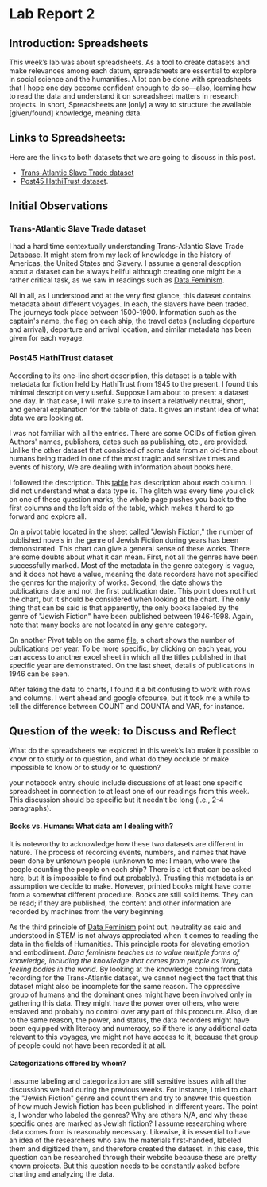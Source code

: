 # Lab Report 2
## Introduction: Spreadsheets
This week’s lab was about spreadsheets. As a tool to create datasets and make relevances among each datum, spreadsheets are essential to explore in social science and the humanities. A lot can be done with spreadsheets that I hope one day become confident enough to do so—also, learning how to read the data and understand it on spreadsheet matters in research projects. In short, Spreadsheets are [only] a way to structure the available [given/found] knowledge, meaning data.

## Links to Spreadsheets:
Here are the links to both datasets that we are going to discuss in this post.
- [Trans-Atlantic Slave Trade dataset](https://docs.google.com/spreadsheets/d/1KYYxc5ZJdavs9ooPrCzEo31H7Zz8wZPVLosmqQZu7qk/edit?usp=sharing)  
- [Post45 HathiTrust dataset](https://docs.google.com/spreadsheets/d/1atPbODEX_wqlSdkwk9_lxIKm4MRuDTXkcJD7fsZHG-I/edit?usp=sharing).

## Initial Observations
### Trans-Atlantic Slave Trade dataset
I had a hard time contextually understanding Trans-Atlantic Slave Trade Database. It might stem from my lack of knowledge in the history of Americas, the United States and Slavery. I assume a general descption about a dataset can be always hellful although creating one might be a rather critical task, as we saw in readings such as [Data Feminism](https://mitpress.mit.edu/books/data-feminism). 

All in all, as I understood and at the very first glance, this dataset contains metadata about different voyages. In each, the slavers have been traded. The journeys took place between 1500-1900. Information such as the captain's name, the flag on each ship, the travel dates (including departure and arrival), departure and arrival location, and similar metadata has been given for each voyage.

### Post45 HathiTrust dataset
According to its one-line short description, this dataset is a table with metadata for fiction held by HathiTrust from 1945 to the present. I found this minimal description very useful. Suppose I am about to present a dataset one day. In that case, I will make sure to insert a relatively neutral, short, and general explanation for the table of data. It gives an instant idea of what data we are looking at.

I was not familiar with all the entries. There are some OCIDs of fiction given. Authors' names, publishers, dates such as publishing, etc., are provided. Unlike the other dataset that consisted of some data from an old-time about humans being traded in one of the most tragic and sensitive times and events of history, We are dealing with information about books here. 

I followed the description. This [table](https://view.data.post45.org/index#) has description about each column. I did not understand what a data type is. The glitch was every time you click on one of these question marks, the whole page pushes you back to the first columns and the left side of the table, which makes it hard to go forward and explore all.


On a pivot table located in the sheet called "Jewish Fiction," the number of published novels in the genre of Jewish Fiction during years has been demonstrated. This chart can give a general sense of these works. There are some doubts about what it can mean. First, not all the genres have been successfully marked. Most of the metadata in the genre category is vague, and it does not have a value, meaning the data recorders have not specified the genres for the majority of works. Second, the date shows the publications date and not the first publication date. This point does not hurt the chart, but it should be considered when looking at the chart.
The only thing that can be said is that apparently, the only books labeled by the genre of "Jewish Fiction" have been published between 1946-1998. Again, note that many books are not located in any genre category.

On another Pivot table on the same [file](https://docs.google.com/spreadsheets/d/1atPbODEX_wqlSdkwk9_lxIKm4MRuDTXkcJD7fsZHG-I/edit?usp=sharing), a chart shows the number of publications per year. To be more specific, by clicking on each year, you can access to another excel sheet in which all the titles published in that specific year are demonstrated. On the last sheet, details of publications in 1946 can be seen.


After taking the data to charts, I found it a bit confusing to work with rows and columns. I went ahead and google ofcourse, but it took me a while to tell the difference between COUNT and COUNTA and VAR, for instance.


## Question of the week: to Discuss and Reflect


 What do the spreadsheets we explored in this week’s lab make it possible to know or to study or to question, and what do they occlude or make impossible to know or to study or to question?
 
  your notebook entry should include discussions of at least one specific spreadsheet in connection to at least one of our readings from this week. This discussion should be specific but it needn’t be long (i.e., 2-4 paragraphs).
  
  
#### Books vs. Humans: What data am I dealing with?

It is noteworthy to acknowledge how these two datasets are different in nature. The process of recording events, numbers, and names that have been done by unknown people (unknown to me: I mean, who were the people counting the people on each ship? There is a lot that can be asked here, but it is impossible to find out probably.). Trusting this metadata is an assumption we decide to make. However, printed books might have come from a somewhat different procedure. Books are still solid items. They can be read; if they are published, the content and other information are recorded by machines from the very beginning. 

As the third principle of [Data Feminism](https://data-feminism.mitpress.mit.edu/pub/5evfe9yd/release/5?readingCollection=0cd867ef) point out, neutrality as said and understood in STEM is not always appreciated when it comes to reading the data in the fields of Humanities. This principle roots for elevating emotion and embodiment. *Data feminism teaches us to value multiple forms of knowledge, including the knowledge that comes from people as living, feeling bodies in the world.*  By looking at the knowledge coming from data recording for the Trans-Atlantic dataset, we cannot neglect the fact that this dataset might also be incomplete for the same reason. The oppressive group of humans and the dominant ones might have been involved only in gathering this data. They might have the power over others, who were enslaved and probably no control over any part of this procedure. Also, due to the same reason, the power, and status, the data recorders might have been equipped with literacy and numeracy, so if there is any additional data relevant to this voyages, we might not have access to it, because that group of people could not have been recorded it at all. 

#### Categorizations offered by whom?
 
 I assume labeling and categorization are still sensitive issues with all the discussions we had during the previous weeks. For instance, I tried to chart the "Jewish Fiction" genre and count them and try to answer this question of how much Jewish fiction has been published in different years. The point is, I wonder who labeled the genres? Why are others N/A, and why these specific ones are marked as Jewish fiction? I assume researching where data comes from is reasonably necessary. Likewise, it is essential to have an idea of the researchers who saw the materials first-handed, labeled them and digitized them, and therefore created the dataset.
 In this case, this question can be researched through their website because these are pretty known projects. But this question needs to be constantly asked before charting and analyzing the data.
 
 
